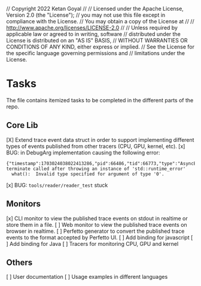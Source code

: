 // Copyright 2022 Ketan Goyal
// 
// Licensed under the Apache License, Version 2.0 (the "License");
// you may not use this file except in compliance with the License.
// You may obtain a copy of the License at
// 
//     http://www.apache.org/licenses/LICENSE-2.0
// 
// Unless required by applicable law or agreed to in writing, software
// distributed under the License is distributed on an "AS IS" BASIS,
// WITHOUT WARRANTIES OR CONDITIONS OF ANY KIND, either express or implied.
// See the License for the specific language governing permissions and
// limitations under the License.

# Tasks

The file contains itemized tasks to be completed in the different parts of the repo.

## Core Lib

[X] Extend trace event data struct in order to support implementing different types of events published from other tracers (CPU, GPU, kernel, etc).
[x] BUG: in DebugArg implementation causing the following error:
```
{"timestamp":1703024038022413286,"pid":66486,"tid":66773,"type":"AsyncEnd","name":"boost::async_wait"}
terminate called after throwing an instance of 'std::runtime_error'
  what():  Invalid type specified for argument of type '0'.
```
[x] BUG: `tools/reader/reader_test` stuck

## Monitors

[x] CLI monitor to view the published trace events on stdout in realtime or store them in a file.
[ ] Web monitor to view the published trace events on browser in realtime.
[ ] Perfetto generator to convert the published trace events to the format accepted by Perfetto UI.
[ ] Add binding for javascript
[ ] Add binding for Java
[ ] Tracers for monitoring CPU, GPU and kernel

## Others

[ ] User documentation
[ ] Usage examples in different languages
